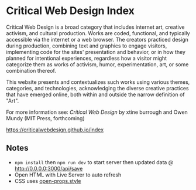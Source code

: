 # Critical Web Design Index

Critical Web Design is a broad category that includes internet art, creative activism, and cultural production. Works are coded, functional, and typically accessible via the internet or a web browser. The creators practiced design during production, combining text and graphics to engage visitors, implementing code for the sites' presentation and behavior, or in how they planned for intentional experiences, regardless how a visitor might categorize them as works of activism, humor, experimentation, art, or some combination thereof.

This website presents and contextualizes such works using various themes, categories, and technologies, acknowledging the diverse creative practices that have emerged online, both within and outside the narrow definition of "Art".

For more information see: <i>Critical Web Design</i> by xtine burrough and Owen Mundy (MIT Press, forthcoming)


https://criticalwebdesign.github.io/index


## Notes

- `npm install` then `npm run dev` to start server then updated data @ http://0.0.0.0:3000/api/save
- Open HTML with Live Server to auto refresh
- CSS uses [open-props.style](https://open-props.style/)

